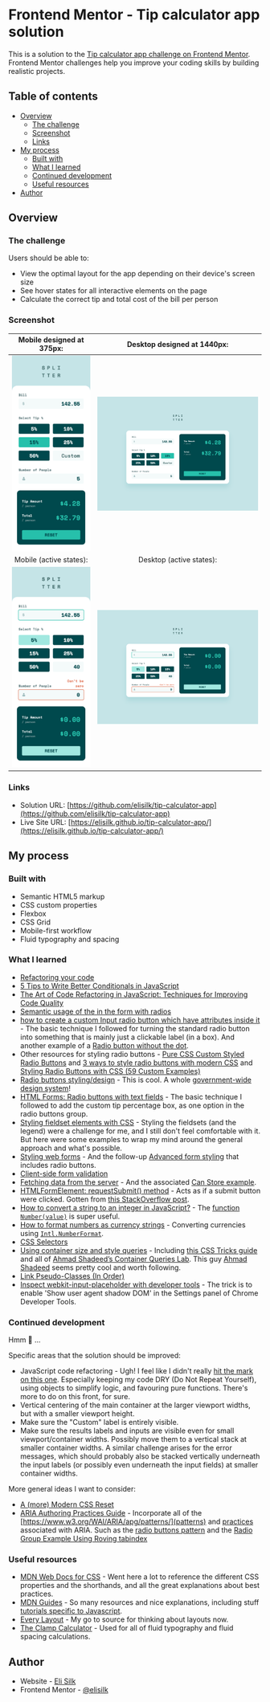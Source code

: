# Frontend Mentor - Tip calculator app solution

This is a solution to the [Tip calculator app challenge on Frontend Mentor](https://www.frontendmentor.io/challenges/tip-calculator-app-ugJNGbJUX). Frontend Mentor challenges help you improve your coding skills by building realistic projects.

## Table of contents

- [Overview](#overview)
  - [The challenge](#the-challenge)
  - [Screenshot](#screenshot)
  - [Links](#links)
- [My process](#my-process)
  - [Built with](#built-with)
  - [What I learned](#what-i-learned)
  - [Continued development](#continued-development)
  - [Useful resources](#useful-resources)
- [Author](#author)

## Overview

### The challenge

Users should be able to:

- View the optimal layout for the app depending on their device's screen size
- See hover states for all interactive elements on the page
- Calculate the correct tip and total cost of the bill per person

### Screenshot

|               Mobile designed at 375px:                |               Desktop designed at 1440px:               |
| :----------------------------------------------------: | :-----------------------------------------------------: |
|   ![](./screenshots/screenshot-mobile-completed.png)   |   ![](./screenshots/screenshot-desktop-completed.png)   |
|                Mobile (active states):                 |                Desktop (active states):                 |
| ![](./screenshots/screenshot-mobile-active-states.png) | ![](./screenshots/screenshot-desktop-active-states.png) |

### Links

- Solution URL: [https://github.com/elisilk/tip-calculator-app](https://github.com/elisilk/tip-calculator-app)
- Live Site URL: [https://elisilk.github.io/tip-calculator-app/](https://elisilk.github.io/tip-calculator-app/)

## My process

### Built with

- Semantic HTML5 markup
- CSS custom properties
- Flexbox
- CSS Grid
- Mobile-first workflow
- Fluid typography and spacing

### What I learned

- [Refactoring your code](https://www.frontendmentor.io/learning-paths/javascript-fundamentals-oR7g6-mTZ-/steps/66d097b43c19191dc323ec1d/article/read)
- [5 Tips to Write Better Conditionals in JavaScript](https://www.digitalocean.com/community/posts/5-tips-to-write-better-conditionals-in-javascript)
- [The Art of Code Refactoring in JavaScript: Techniques for Improving Code Quality](https://medium.com/@london.lingo.01/the-art-of-code-refactoring-in-javascript-techniques-for-improving-code-quality-edbfd119584a)
- [Semantic usage of the <label> in the form with radios](https://stackoverflow.com/questions/57616361/semantic-usage-of-the-label-in-the-form-with-radios)
- [how to create a custom Input radio button which have attributes inside it](https://stackoverflow.com/questions/72746367/how-to-create-a-custom-input-radio-button-which-have-attributes-inside-it) - The basic technique I followed for turning the standard radio button into something that is mainly just a clickable label (in a box). And another example of a [Radio button without the dot](https://codepen.io/jacobberglund/pen/mdPEza).
- Other resources for styling radio buttons - [Pure CSS Custom Styled Radio Buttons](https://moderncss.dev/pure-css-custom-styled-radio-buttons/) and [3 ways to style radio buttons with modern CSS](https://bryntum.com/blog/3-ways-to-style-radio-buttons-with-modern-css/) and [Styling Radio Buttons with CSS (59 Custom Examples)](https://www.sliderrevolution.com/resources/styling-radio-buttons/)
- [Radio buttons styling/design](https://design-system.service.gov.uk/components/radios/) - This is cool. A whole [government-wide design system](https://design-system.service.gov.uk/)!
- [HTML Forms: Radio buttons with text fields](https://stackoverflow.com/questions/12888612/html-forms-radio-buttons-with-text-fields) - The basic technique I followed to add the custom tip percentage box, as one option in the radio buttons group.
- [Styling fieldset elements with CSS](https://www.456bereastreet.com/lab/styling-form-controls-revisited/fieldset/) - Styling the fieldsets (and the legend) were a challenge for me, and I still don't feel comfortable with it. But here were some examples to wrap my mind around the general approach and what's possible.
- [Styling web forms](https://developer.mozilla.org/en-US/docs/Learn/Forms/Styling_web_forms) - And the follow-up [Advanced form styling](https://developer.mozilla.org/en-US/docs/Learn/Forms/Advanced_form_styling) that includes radio buttons.
- [Client-side form validation](https://developer.mozilla.org/en-US/docs/Learn/Forms/Form_validation)
- [Fetching data from the server](https://developer.mozilla.org/en-US/docs/Learn/JavaScript/Client-side_web_APIs/Fetching_data) - And the associated [Can Store example](https://github.com/mdn/learning-area/tree/main/javascript/apis/fetching-data/can-store).
- [HTMLFormElement: requestSubmit() method](https://developer.mozilla.org/en-US/docs/Web/API/HTMLFormElement/requestSubmit) - Acts as if a submit button were clicked. Gotten from [this StackOverflow post](https://stackoverflow.com/questions/35154348/trigger-form-submission-with-javascript).
- [How to convert a string to an integer in JavaScript?](https://stackoverflow.com/questions/1133770/how-to-convert-a-string-to-an-integer-in-javascript) - The [function `Number(value)`](https://developer.mozilla.org/en-US/docs/Web/JavaScript/Reference/Global_Objects/Number) is super useful.
- [How to format numbers as currency strings](https://stackoverflow.com/questions/149055/how-to-format-numbers-as-currency-strings) - Converting currencies using [`Intl.NumberFormat`](https://developer.mozilla.org/en-US/docs/Web/JavaScript/Reference/Global_Objects/Intl/NumberFormat).
- [CSS Selectors](https://developer.mozilla.org/en-US/docs/Web/CSS/CSS_selectors)
- [Using container size and style queries](https://developer.mozilla.org/en-US/docs/Web/CSS/CSS_containment/Container_size_and_style_queries) - Including [this CSS Tricks guide](https://css-tricks.com/css-container-queries/) and all of [Ahmad Shadeed’s Container Queries Lab](https://lab.ishadeed.com/container-queries/). This guy [Ahmad Shadeed](https://ishadeed.com/about/timeline/) seems pretty cool and worth following.
- [Link Pseudo-Classes (In Order)](https://css-tricks.com/snippets/css/link-pseudo-classes-in-order/)
- [Inspect webkit-input-placeholder with developer tools](https://stackoverflow.com/questions/26852922/inspect-webkit-input-placeholder-with-developer-tools) - The trick is to enable 'Show user agent shadow DOM' in the Settings panel of Chrome Developer Tools.

### Continued development

Hmm 🤔 ...

Specific areas that the solution should be improved:

- JavaScript code refactoring - Ugh! I feel like I didn't really [hit the mark on this one](https://www.frontendmentor.io/learning-paths/javascript-fundamentals-oR7g6-mTZ-/steps/66d097b43c19191dc323ec1d/article/read). Especially keeping my code DRY (Do Not Repeat Yourself), using objects to simplify logic, and favouring pure functions. There's more to do on this front, for sure.
- Vertical centering of the main container at the larger viewport widths, but with a smaller viewport height.
- Make sure the "Custom" label is entirely visible.
- Make sure the results labels and inputs are visible even for small viewport/container widths. Possibly move them to a vertical stack at smaller container widths. A similar challenge arises for the error messages, which should probably also be stacked vertically underneath the input labels (or possibly even underneath the input fields) at smaller container widths.

More general ideas I want to consider:

- [A (more) Modern CSS Reset](https://piccalil.li/blog/a-more-modern-css-reset/)
- [ARIA Authoring Practices Guide](https://www.w3.org/WAI/ARIA/apg/) - Incorporate all of the [https://www.w3.org/WAI/ARIA/apg/patterns/](patterns) and [practices](https://www.w3.org/WAI/ARIA/apg/practices/) associated with ARIA. Such as the [radio buttons pattern](https://www.w3.org/WAI/ARIA/apg/patterns/radio/) and the [Radio Group Example Using Roving tabindex](https://www.w3.org/WAI/ARIA/apg/patterns/radio/examples/radio/)

### Useful resources

- [MDN Web Docs for CSS](https://developer.mozilla.org/en-US/docs/Web/CSS) - Went here a lot to reference the different CSS properties and the shorthands, and all the great explanations about best practices.
- [MDN Guides](https://developer.mozilla.org/en-US/docs/Learn) - So many resources and nice explanations, including stuff [tutorials specific to Javascript](https://developer.mozilla.org/en-US/docs/Web/JavaScript/Guide).
- [Every Layout](https://every-layout.dev/) - My go to source for thinking about layouts now.
- [The Clamp Calculator](https://royalfig.github.io/fluid-typography-calculator/) - Used for all of fluid typography and fluid spacing calculations.

## Author

- Website - [Eli Silk](https://github.com/elisilk)
- Frontend Mentor - [@elisilk](https://www.frontendmentor.io/profile/elisilk)
